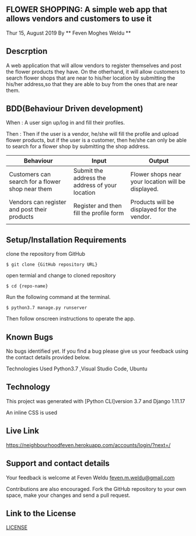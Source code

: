 ## FLOWER SHOPPING: A simple web app that allows vendors and customers to use it
Thur 15, August 2019 By ** Feven Moghes Weldu **

## Descrption
A web application that will allow vendors to register themselves and post the flower products they have. On the otherhand, it will allow customers to search 
flower shops that are near to his/her location by submitting the his/her address,so that they are able to buy from the ones that are near them.

## BDD(Behaviour Driven development)
When : A user sign up/log in and fill their profiles.

Then : Then if the user is a vendor, he/she will fill the profile and upload flower products, but if the user is a customer, then he/she can only be able to 
search for a flower shop by submitting the shop address.

| Behaviour                                           | Input                                          | Output                                              |
|-----------------------------------------------------|------------------------------------------------|-----------------------------------------------------|
|Customers can search for a flower shop near them     |Submit the address the address of your location |Flower shops near your location will be displayed.   |
|Vendors can register and post their products         |Register and then fill the profile form         |Products will be displayed for the vendor.    |
|                                                     |                                                |                                                     |
                                                                                                                                   

## Setup/Installation Requirements
clone the repository from GitHub 
```
$ git clone {GitHub repository URL}
```

open termial and change to cloned repository 
```
$ cd {repo-name}
```

Run the following command at the terminal. 
```
$ python3.7 manage.py runserver 
```

Then follow onscreen instructions to operate the app.

## Known Bugs
No bugs identified yet. If you find a bug please give us your feedback using the contact details provided below.

Technologies Used Python3.7 ,Visual Studio Code, Ubuntu

## Technology
This project was generated with [Python CLI]version 3.7 and Django 1.11.17

An inline CSS is used

## Live Link
https://neighbourhoodfeven.herokuapp.com/accounts/login/?next=/

## Support and contact details
Your feedback is welcome at Feven Weldu feven.m.weldu@gmail.com

Contributions are also encouraged. Fork the GitHub repository to your own space, make your changes and send a pull request.

## Link to the License
[LICENSE](https://github.com/fevenMwoldu/FlowerShop/blob/master/LICENSE)